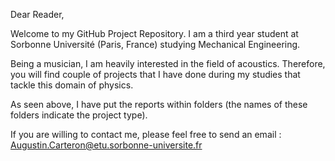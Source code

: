 Dear Reader,

Welcome to my GitHub Project Repository. I am a third year student at Sorbonne Université (Paris, France) studying Mechanical Engineering.

Being a musician, I am heavily interested in the field of acoustics. Therefore, you will find couple of projects that I have done during my studies that tackle this domain of physics. 

As seen above, I have put the reports within folders (the names of these folders indicate the project type).

If you are willing to contact me, please feel free to send an email : Augustin.Carteron@etu.sorbonne-universite.fr
